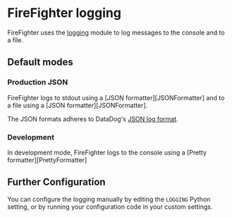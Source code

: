 # FireFighter logging

FireFighter uses the [logging](https://docs.python.org/3/library/logging.html) module to log messages to the console and to a file.

## Default modes

### Production JSON

FireFighter logs to stdout using a [JSON formatter][JSONFormatter] and to a file using a [JSON formatter][JSONFormatter].

The JSON formats adheres to DataDog's [JSON log format](https://docs.datadoghq.com/logs/log_collection/python/?tab=standard#json-format).

### Development

In development mode, FireFighter logs to the console using a [Pretty formatter][PrettyFormatter]

## Further Configuration

You can configure the logging manually by editing the `LOGGING` Python setting, or by running your configuration code in your custom settings.
